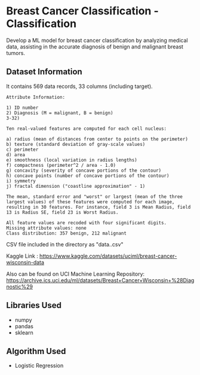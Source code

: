 # Breast Cancer Classification - Classification

Develop a ML model for breast cancer classification by analyzing medical data, assisting in the accurate diagnosis of benign and malignant breast tumors.

## Dataset Information

It contains 569 data records, 33 columns (including target).

```
Attribute Information:

1) ID number
2) Diagnosis (M = malignant, B = benign)
3-32)

Ten real-valued features are computed for each cell nucleus:

a) radius (mean of distances from center to points on the perimeter)
b) texture (standard deviation of gray-scale values)
c) perimeter
d) area
e) smoothness (local variation in radius lengths)
f) compactness (perimeter^2 / area - 1.0)
g) concavity (severity of concave portions of the contour)
h) concave points (number of concave portions of the contour)
i) symmetry
j) fractal dimension ("coastline approximation" - 1)

The mean, standard error and "worst" or largest (mean of the three
largest values) of these features were computed for each image,
resulting in 30 features. For instance, field 3 is Mean Radius, field
13 is Radius SE, field 23 is Worst Radius.

All feature values are recoded with four significant digits.
Missing attribute values: none
Class distribution: 357 benign, 212 malignant
```

CSV file included in the directory as "data..csv"

Kaggle  Link : https://www.kaggle.com/datasets/uciml/breast-cancer-wisconsin-data

Also can be found on UCI Machine Learning Repository: https://archive.ics.uci.edu/ml/datasets/Breast+Cancer+Wisconsin+%28Diagnostic%29




## Libraries Used

* numpy
* pandas
* sklearn


## Algorithm Used

* Logistic Regression
